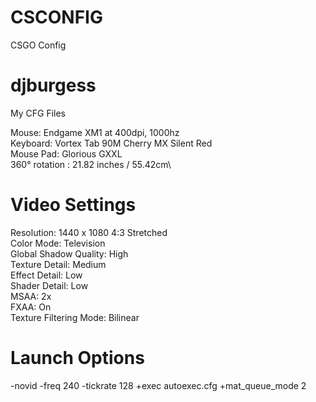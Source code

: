 # CSCONFIG
CSGO Config

# djburgess
My CFG Files

Mouse:  Endgame XM1 at 400dpi, 1000hz\
Keyboard: Vortex Tab 90M Cherry MX Silent Red\
Mouse Pad: Glorious GXXL\
360° rotation : 21.82 inches / 55.42cm\

# Video Settings
Resolution: 1440 x 1080 4:3 Stretched\
Color Mode: Television\
Global Shadow Quality: High\
Texture Detail: Medium\
Effect Detail: Low\
Shader Detail: Low\
MSAA: 2x\
FXAA: On\
Texture Filtering Mode: Bilinear

# Launch Options
-novid -freq 240 -tickrate 128 +exec autoexec.cfg +mat_queue_mode 2
